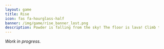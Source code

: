 ```yaml
---
layout: game
title: Rise
icon: fas fa-hourglass-half
banner: /img/game/rise_banner_lost.png
description: Powder is falling from the sky! The floor is lava! Climb the growing towers and don't touch the floor to survive.
---
```


*Work in progress.*
